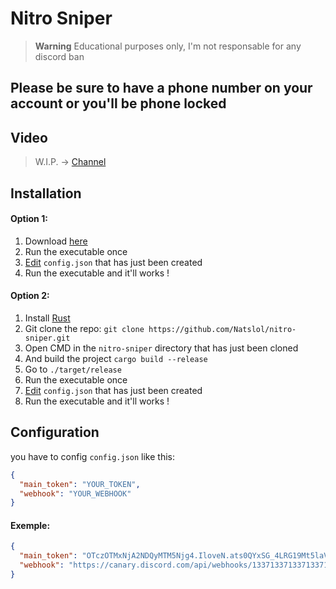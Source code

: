 # Nitro Sniper
> **Warning** Educational purposes only, I'm not responsable for any discord ban

## Please be sure to have a phone number on your account or you'll be phone locked


## Video

> W.I.P. -> [Channel](https://www.youtube.com/channel/UC7KMFrYHQzmXCbomARoP9zg)

## Installation

#### Option 1:
1. Download [here](https://github.com/Natslol/nitro-sniper/releases/)
2. Run the executable once
3. [Edit](https://github.com/Natslol/nitro-sniper#Configuration) `config.json` that has just been created
4. Run the executable and it'll works !

#### Option 2:
1. Install [Rust](https://www.rust-lang.org/tools/install)
2. Git clone the repo: `git clone https://github.com/Natslol/nitro-sniper.git`
3. Open CMD in the `nitro-sniper` directory that has just been cloned
4. And build the project `cargo build --release`
5. Go to `./target/release`
6. Run the executable once
7. [Edit](https://github.com/Natslol/nitro-sniper#Configuration) `config.json` that has just been created
8. Run the executable and it'll works !

## Configuration

you have to config `config.json` like this:

```json
{
  "main_token": "YOUR_TOKEN", 
  "webhook": "YOUR_WEBHOOK"
}
```

#### Exemple: 

```json
{
  "main_token": "OTczOTMxNjA2NDQyMTM5Njg4.IloveN.ats0QYxSG_4LRG19Mt5laVMY_uGG8rbdxxOyr4",
  "webhook": "https://canary.discord.com/api/webhooks/1337133713371337133/NatsIsVeryCoolAndNiceButYouHaveToPutAWebhookHereOrItWillSendNothing!"
}
```


